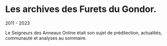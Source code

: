 # Les archives des Furets du Gondor.
2011 - 2023

Le Seigneurs des Anneaux Online était son sujet de prédilection, actualités, communauté et analyses au sommaire.
